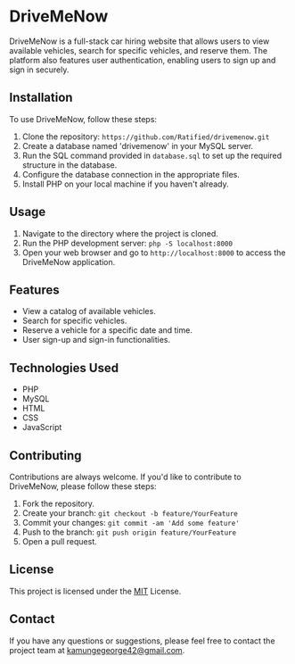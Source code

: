 # DriveMeNow

DriveMeNow is a full-stack car hiring website that allows users to view available vehicles, search for specific vehicles, and reserve them. The platform also features user authentication, enabling users to sign up and sign in securely. 

## Installation

To use DriveMeNow, follow these steps:

1. Clone the repository: `https://github.com/Ratified/drivemenow.git`
2. Create a database named 'drivemenow' in your MySQL server.
3. Run the SQL command provided in `database.sql` to set up the required structure in the database.
4. Configure the database connection in the appropriate files.
5. Install PHP on your local machine if you haven't already.

## Usage

1. Navigate to the directory where the project is cloned.
2. Run the PHP development server: `php -S localhost:8000`
3. Open your web browser and go to `http://localhost:8000` to access the DriveMeNow application.

## Features

- View a catalog of available vehicles.
- Search for specific vehicles.
- Reserve a vehicle for a specific date and time.
- User sign-up and sign-in functionalities.

## Technologies Used

- PHP
- MySQL
- HTML
- CSS
- JavaScript

## Contributing

Contributions are always welcome. If you'd like to contribute to DriveMeNow, please follow these steps:

1. Fork the repository.
2. Create your branch: `git checkout -b feature/YourFeature`
3. Commit your changes: `git commit -am 'Add some feature'`
4. Push to the branch: `git push origin feature/YourFeature`
5. Open a pull request.

## License

This project is licensed under the [MIT](https://opensource.org/licenses/MIT) License.

## Contact

If you have any questions or suggestions, please feel free to contact the project team at [kamungegeorge42@gmail.com](mailto:kamungegeorge42@gmail.com).
